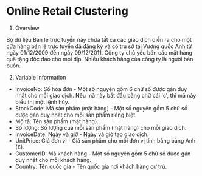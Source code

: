# Online Retail Clustering 
 
1. Overview

Bộ dữ liệu Bán lẻ trực tuyến này chứa tất cả các giao dịch diễn ra cho một cửa hàng bán lẻ trực tuyến đã đăng ký và có trụ sở tại Vương quốc Anh từ ngày 01/12/2009 đến ngày 09/12/2011. Công ty chủ yếu bán các mặt hàng quà tặng độc đáo cho mọi dịp. Nhiều khách hàng của công ty là người bán buôn.

2. Variable Information

- InvoiceNo: Số hóa đơn - Một số nguyên gồm 6 chữ số được gán duy nhất cho mỗi giao dịch. Nếu mã này bắt đầu bằng chữ cái 'c', thì mã này biểu thị một lệnh hủy.
- StockCode: Mã sản phẩm (mặt hàng) -  Một số nguyên gồm 5 chữ số được gán duy nhất cho mỗi sản phẩm riêng biệt.
- Mô tả: Tên sản phẩm (mặt hàng). 
- Số lượng: Số lượng của mỗi sản phẩm (mặt hàng) cho mỗi giao dịch.
- InvoiceDate: Ngày và giờ - Ngày và giờ tạo giao dịch.
- UnitPrice: Giá đơn vị - Giá sản phẩm cho mỗi đơn vị tính bằng bảng Anh (£).
- CustomerID: Mã khách hàng - Một số nguyên gồm 5 chữ số được gán duy nhất cho mỗi khách hàng.
- Country: Tên quốc gia - Tên quốc gia nơi khách hàng cư trú.